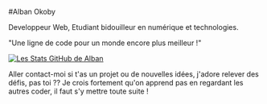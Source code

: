 #Alban Okoby

Developpeur Web, Etudiant bidouilleur en numérique et technologies.

"Une ligne de code pour un monde encore plus meilleur !"


[![Les Stats GitHub de Alban](https://github-readme-stats.vercel.app/api?username=alban-okoby&count_private=true&theme=highcontrast)](https://github.com/anuraghazra/github-readme-stats&include_all_commits=true)

Aller contact-moi si t'as un projet ou de nouvelles idées, j'adore relever des défis, pas toi ?? Je crois fortement qu'on apprend pas en regardant les autres coder, il faut s'y mettre toute suite !
